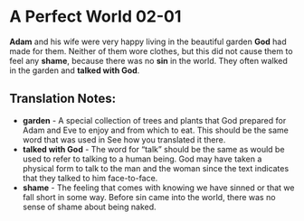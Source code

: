 A Perfect World 02-01
=======================


**Adam** and his wife were very happy living in the beautiful garden
**God** had made for them.  Neither of them wore clothes, but this
did not cause them to feel any **shame**, because there was no **sin**
in the world. They often walked in the garden and **talked with God**.

Translation Notes:
------------------

-   **garden** - A special collection of trees and plants that God
    prepared for Adam and Eve to enjoy and from which to eat. This should
    be the same word that was used in See how you translated it there.
-   **talked with God** - The word for “talk” should be the same as
    would be used to refer to talking to a human being. God may have
    taken a physical form to talk to the man and the woman since the
    text indicates that they talked to him face-to-face.
-   **shame** - The feeling that comes with knowing we have sinned or
    that we fall short in some way. Before sin came into the world,
    there was no sense of shame about being naked.

